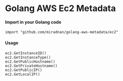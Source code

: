 # Golang AWS Ec2 Metadata

#### Import in your Golang code
```
import "github.com/miradnan/golang-aws-metadata/ec2"
```

#### Usage
```
ec2.GetInstanceID()
ec2.GetInstanceType()
ec2.GetPublicHostname()
ec2.GetPrivateHostname()
ec2.GetPublicIP()
ec2.GetLocalIP()
```
